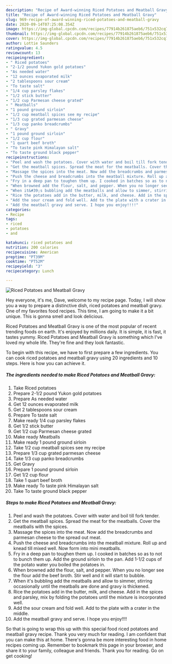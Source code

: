 ```yaml
---
description: "Recipe of Award-winning Riced Potatoes and Meatball Gravy"
title: "Recipe of Award-winning Riced Potatoes and Meatball Gravy"
slug: 969-recipe-of-award-winning-riced-potatoes-and-meatball-gravy
date: 2020-09-14T07:25:08.354Z
image: https://img-global.cpcdn.com/recipes/77914b261875aeb6/751x532cq70/riced-potatoes-and-meatball-gravy-recipe-main-photo.jpg
thumbnail: https://img-global.cpcdn.com/recipes/77914b261875aeb6/751x532cq70/riced-potatoes-and-meatball-gravy-recipe-main-photo.jpg
cover: https://img-global.cpcdn.com/recipes/77914b261875aeb6/751x532cq70/riced-potatoes-and-meatball-gravy-recipe-main-photo.jpg
author: Lottie Saunders
ratingvalue: 4.5
reviewcount: 13
recipeingredient:
- " Riced potatoes"
- "2-1/2 pound Yukon gold potatoes"
- "As needed water"
- "12 ounces evaporated milk"
- "2 tablespoons sour cream"
- "To taste salt"
- "1/4 cup parsley flakes"
- "1/2 stick butter"
- "1/2 cup Parmesan cheese grated"
- " Meatballs"
- "1 pound ground sirloin"
- "1/2 cup meatball spices see my recipe"
- "1/3 cup grated parmesan cheese"
- "1/3 cup panko breadcrumbs"
- " Gravy"
- "1 pound ground sirloin"
- "1/2 cup flour"
- "1 quart beef broth"
- "To taste pink Himalayan salt"
- "To taste ground black pepper"
recipeinstructions:
- "Peel and wash the potatoes. Cover with water and boil till fork tender."
- "Get the meatball spices. Spread the meat for the meatballs. Cover the meatballs with the spices."
- "Massage the spices into the meat. Now add the breadcrumbs and parmesan cheese to the spread out meat."
- "Push the cheese and breadcrumbs into the meatball mixture. Roll up and knead till mixed well. Now form into mini meatballs."
- "Fry in a deep pan to toughen them up. I cooked in batches so as to not to bunch them up. Add the ground sirloin to the pan. Add 1-1/2 cups of the potato water you boiled the potatoes in."
- "When browned add the flour, salt, and pepper. When you no longer see the flour add the beef broth. Stir well and it will start to bubble."
- "When it&#39;s bubbling add the meatballs and allow to simmer, stirring occasionally until the meatballs are done and gravy is thickened."
- "Rice the potatoes add in the butter, milk, and cheese. Add in the spices and parsley, mix by folding the potatoes until the mixture is incorporated well."
- "Add the sour cream and fold well. Add to the plate with a crater in the middle."
- "Add the meatball gravy and serve. I hope you enjoy!!!!"
categories:
- Recipe
tags:
- riced
- potatoes
- and

katakunci: riced potatoes and 
nutrition: 200 calories
recipecuisine: American
preptime: "PT39M"
cooktime: "PT52M"
recipeyield: "3"
recipecategory: Lunch

---
```



![Riced Potatoes and Meatball Gravy](https://img-global.cpcdn.com/recipes/77914b261875aeb6/751x532cq70/riced-potatoes-and-meatball-gravy-recipe-main-photo.jpg)

Hey everyone, it's me, Dave, welcome to my recipe page. Today, I will show you a way to prepare a distinctive dish, riced potatoes and meatball gravy. One of my favorites food recipes. This time, I am going to make it a bit unique. This is gonna smell and look delicious.



Riced Potatoes and Meatball Gravy is one of the most popular of recent trending foods on earth. It's enjoyed by millions daily. It is simple, it is fast, it tastes yummy. Riced Potatoes and Meatball Gravy is something which I've loved my whole life. They're fine and they look fantastic.


To begin with this recipe, we have to first prepare a few ingredients. You can cook riced potatoes and meatball gravy using 20 ingredients and 10 steps. Here is how you can achieve it.

<!--inarticleads1-->

##### The ingredients needed to make Riced Potatoes and Meatball Gravy:

1. Take  Riced potatoes
1. Prepare 2-1/2 pound Yukon gold potatoes
1. Prepare As needed water
1. Get 12 ounces evaporated milk
1. Get 2 tablespoons sour cream
1. Prepare To taste salt
1. Make ready 1/4 cup parsley flakes
1. Get 1/2 stick butter
1. Get 1/2 cup Parmesan cheese grated
1. Make ready  Meatballs
1. Make ready 1 pound ground sirloin
1. Take 1/2 cup meatball spices see my recipe
1. Prepare 1/3 cup grated parmesan cheese
1. Take 1/3 cup panko breadcrumbs
1. Get  Gravy
1. Prepare 1 pound ground sirloin
1. Get 1/2 cup flour
1. Take 1 quart beef broth
1. Make ready To taste pink Himalayan salt
1. Take To taste ground black pepper




<!--inarticleads2-->

##### Steps to make Riced Potatoes and Meatball Gravy:

1. Peel and wash the potatoes. Cover with water and boil till fork tender.
1. Get the meatball spices. Spread the meat for the meatballs. Cover the meatballs with the spices.
1. Massage the spices into the meat. Now add the breadcrumbs and parmesan cheese to the spread out meat.
1. Push the cheese and breadcrumbs into the meatball mixture. Roll up and knead till mixed well. Now form into mini meatballs.
1. Fry in a deep pan to toughen them up. I cooked in batches so as to not to bunch them up. Add the ground sirloin to the pan. Add 1-1/2 cups of the potato water you boiled the potatoes in.
1. When browned add the flour, salt, and pepper. When you no longer see the flour add the beef broth. Stir well and it will start to bubble.
1. When it&#39;s bubbling add the meatballs and allow to simmer, stirring occasionally until the meatballs are done and gravy is thickened.
1. Rice the potatoes add in the butter, milk, and cheese. Add in the spices and parsley, mix by folding the potatoes until the mixture is incorporated well.
1. Add the sour cream and fold well. Add to the plate with a crater in the middle.
1. Add the meatball gravy and serve. I hope you enjoy!!!!




So that is going to wrap this up with this special food riced potatoes and meatball gravy recipe. Thank you very much for reading. I am confident that you can make this at home. There's gonna be more interesting food in home recipes coming up. Remember to bookmark this page in your browser, and share it to your family, colleague and friends. Thank you for reading. Go on get cooking!
